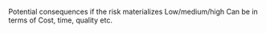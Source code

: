 Potential consequences if the risk materializes
Low/medium/high
Can be in terms of Cost, time, quality etc.